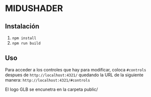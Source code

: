 # MIDUSHADER

## Instalación

1. `npm install`
2. `npm run build`

## Uso

Para acceder a los controles que hay para modificar, coloca `#controls` despues de `http://localhost:4321/` quedando la URL de la siguiente manera: `http://localhost:4321/#controls`

El logo GLB se encunetra en la carpeta public/
